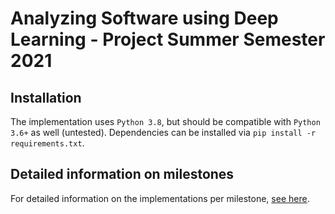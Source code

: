 # Analyzing Software using Deep Learning - Project Summer Semester 2021

## Installation

The implementation uses `Python 3.8`, but should be compatible with `Python 3.6+` as well (untested).
Dependencies can be installed via `pip install -r requirements.txt`. 

## Detailed information on milestones

For detailed information on the implementations per milestone, [see here](milestones.md).